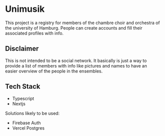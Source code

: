# Unimusik

This project is a registry for members of the chambre choir and orchestra of the university of Hamburg. People can create accounts and fill their associated profiles with info.

## Disclaimer

This is not intended to be a social network. It basically is just a way to provide a list of members with info like pictures and names to have an easier overview of the people in the ensembles.

## Tech Stack

- Typescript
- Nextjs

Solutions likely to be used:

- Firebase Auth
- Vercel Postgres
